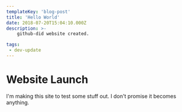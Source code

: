 ```yaml
---
templateKey: 'blog-post'
title: 'Hello World'
date: 2018-07-20T15:04:10.000Z
description: >-
    github-did website created.

tags:
 - dev-update
---
```


# Website Launch

I'm making this site to test some stuff out. I don't promise it becomes anything.
